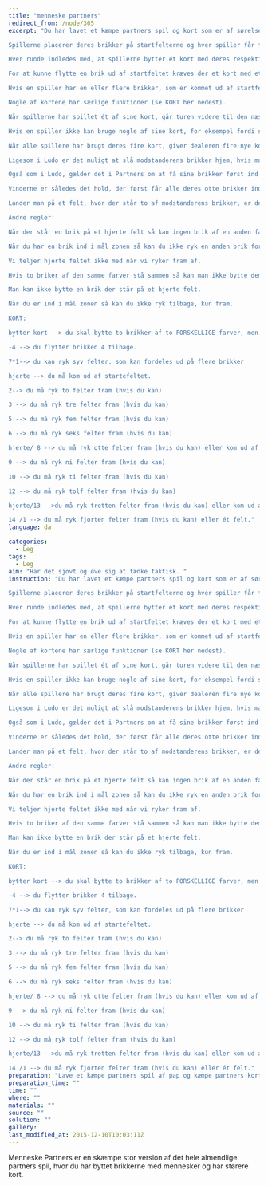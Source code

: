 ```yaml
---
title: "menneske partners"
redirect_from: /node/305
excerpt: "Du har lavet et kæmpe partners spil og kort som er af sørelse A4. Hvert hold deles i to (5x5) og veljer en af hver dél til at være spller og 4 til at være brikker. Hver dél tager så trøjer/vester på med en farve (gul og blå vs. grøn og rød). Du dealer kortene.

Spillerne placerer deres brikker på startfelterne og hver spiller får fire kort.

Hver runde indledes med, at spillerne bytter ét kort med deres respektive partnere. Spillerne må ikke tale om, hvilke kort de vil bytte og kortene skal udveksles hemmeligt. Herefter skal den første spiller starte med at spille et af sine kort.

For at kunne flytte en brik ud af startfeltet kræves der et kort med et hjerte.

Hvis en spiller har en eller flere brikker, som er kommet ud af startfeltet, er det kortenes værdi, der afgør, hvor mange felter der må flyttes.

Nogle af kortene har særlige funktioner (se KORT her nedest).

Når spillerne har spillet ét af sine kort, går turen videre til den næste spiller.

Hvis en spiller ikke kan bruge nogle af sine kort, for eksempel fordi spilleren ikke har nogle hjerter og derfor ikke kan komme ud af startfeltet, lægger spilleren sine kort ned foran sig og sidder over resten af runden.

Når alle spillere har brugt deres fire kort, giver dealeren fire nye kort og en ny runde starter. Efter tre runder så er der en ny der starter.

Ligesom i Ludo er det muligt at slå modstanderens brikker hjem, hvis man lander på det samme felt. Det er også muligt at komme til at slå en af sin partners brikker hjem.

Også som i Ludo, gælder det i Partners om at få sine brikker først ind i målfelterne i midten af brættet. Når den ene spiller har fået sine egne brikker i mål, må spilleren efterfølgende bruge sine kort til at flytte med sin partners brikker.

Vinderne er således det hold, der først får alle deres otte brikker ind i målfelterne.

Lander man på et felt, hvor der står to af modstanderens brikker, er det den brik, der lander på feltet, der bliver slået hjem.

Andre regler:

Når der står en brik på et hjerte felt så kan ingen brik af en anden farve komme forbi.

Når du har en brik ind i mål zonen så kan du ikke ryk en anden brik forbi den, betydning: du skal helt ind i målet før du kan få en anden længere ind.

Vi teljer hjerte feltet ikke med når vi ryker fram af.

Hvis to briker af den samme farver stå sammen så kan man ikke bytte dem.

Man kan ikke bytte en brik der står på et hjerte felt.

Når du er ind i mål zonen så kan du ikke ryk tilbage, kun fram.

KORT:

bytter kort --> du skal bytte to brikker af to FORSKELLIGE farver, men ellers efter eget valg.

-4 --> du flytter brikken 4 tilbage.

7*1--> du kan ryk syv felter, som kan fordeles ud på flere brikker

hjerte --> du må kom ud af startefeltet.

2--> du må ryk to felter fram (hvis du kan)

3 --> du må ryk tre felter fram (hvis du kan)

5 --> du må ryk fem felter fram (hvis du kan)

6 --> du må ryk seks felter fram (hvis du kan)

hjerte/ 8 --> du må ryk otte felter fram (hvis du kan) eller kom ud af startefeltet.

9 --> du må ryk ni felter fram (hvis du kan)

10 --> du må ryk ti felter fram (hvis du kan)

12 --> du må ryk tolf felter fram (hvis du kan)

hjerte/13 -->du må ryk tretten felter fram (hvis du kan) eller kom ud af startefeltet.

14 /1 --> du må ryk fjorten felter fram (hvis du kan) eller ét felt."
language: da

categories: 
  - Leg
tags: 
  - Leg
aim: "Har det sjovt og øve sig at tænke taktisk. "
instruction: "Du har lavet et kæmpe partners spil og kort som er af sørelse A4. Hvert hold deles i to (5x5) og veljer en af hver dél til at være spller og 4 til at være brikker. Hver dél tager så trøjer/vester på med en farve (gul og blå vs. grøn og rød). Du dealer kortene.

Spillerne placerer deres brikker på startfelterne og hver spiller får fire kort.

Hver runde indledes med, at spillerne bytter ét kort med deres respektive partnere. Spillerne må ikke tale om, hvilke kort de vil bytte og kortene skal udveksles hemmeligt. Herefter skal den første spiller starte med at spille et af sine kort.

For at kunne flytte en brik ud af startfeltet kræves der et kort med et hjerte.

Hvis en spiller har en eller flere brikker, som er kommet ud af startfeltet, er det kortenes værdi, der afgør, hvor mange felter der må flyttes.

Nogle af kortene har særlige funktioner (se KORT her nedest).

Når spillerne har spillet ét af sine kort, går turen videre til den næste spiller.

Hvis en spiller ikke kan bruge nogle af sine kort, for eksempel fordi spilleren ikke har nogle hjerter og derfor ikke kan komme ud af startfeltet, lægger spilleren sine kort ned foran sig og sidder over resten af runden.

Når alle spillere har brugt deres fire kort, giver dealeren fire nye kort og en ny runde starter. Efter tre runder så er der en ny der starter.

Ligesom i Ludo er det muligt at slå modstanderens brikker hjem, hvis man lander på det samme felt. Det er også muligt at komme til at slå en af sin partners brikker hjem.

Også som i Ludo, gælder det i Partners om at få sine brikker først ind i målfelterne i midten af brættet. Når den ene spiller har fået sine egne brikker i mål, må spilleren efterfølgende bruge sine kort til at flytte med sin partners brikker.

Vinderne er således det hold, der først får alle deres otte brikker ind i målfelterne.

Lander man på et felt, hvor der står to af modstanderens brikker, er det den brik, der lander på feltet, der bliver slået hjem.

Andre regler:

Når der står en brik på et hjerte felt så kan ingen brik af en anden farve komme forbi.

Når du har en brik ind i mål zonen så kan du ikke ryk en anden brik forbi den, betydning: du skal helt ind i målet før du kan få en anden længere ind.

Vi teljer hjerte feltet ikke med når vi ryker fram af.

Hvis to briker af den samme farver stå sammen så kan man ikke bytte dem.

Man kan ikke bytte en brik der står på et hjerte felt.

Når du er ind i mål zonen så kan du ikke ryk tilbage, kun fram.

KORT:

bytter kort --> du skal bytte to brikker af to FORSKELLIGE farver, men ellers efter eget valg.

-4 --> du flytter brikken 4 tilbage.

7*1--> du kan ryk syv felter, som kan fordeles ud på flere brikker

hjerte --> du må kom ud af startefeltet.

2--> du må ryk to felter fram (hvis du kan)

3 --> du må ryk tre felter fram (hvis du kan)

5 --> du må ryk fem felter fram (hvis du kan)

6 --> du må ryk seks felter fram (hvis du kan)

hjerte/ 8 --> du må ryk otte felter fram (hvis du kan) eller kom ud af startefeltet.

9 --> du må ryk ni felter fram (hvis du kan)

10 --> du må ryk ti felter fram (hvis du kan)

12 --> du må ryk tolf felter fram (hvis du kan)

hjerte/13 -->du må ryk tretten felter fram (hvis du kan) eller kom ud af startefeltet.

14 /1 --> du må ryk fjorten felter fram (hvis du kan) eller ét felt."
preparation: "Lave et kæmpe partners spil af pap og kæmpe partners kort (A4). Fem trøjer/vester af fire forskellige farver. Hvert partners spil tager ca. en time. "
preparation_time: ""
time: ""
where: ""
materials: ""
source: ""
solution: ""
gallery:
last_modified_at: 2015-12-10T10:03:11Z
---
```

Menneske Partners er en skæmpe stor version af det hele almendlige partners spil, hvor du har byttet brikkerne med mennesker og har størere kort.
